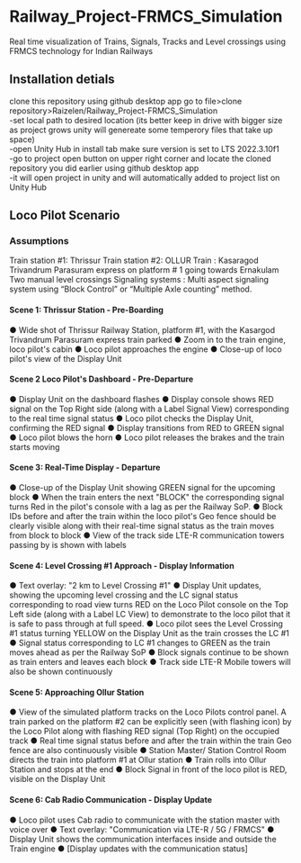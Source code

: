# Railway_Project-FRMCS_Simulation
Real time visualization of Trains, Signals, Tracks and Level crossings using FRMCS technology for Indian Railways <br>
## Installation detials
  clone this repository using github desktop app
  go to file>clone repository>Raizelen/Railway_Project-FRMCS_Simulation <br>
-set local path to desired location (its better keep in drive with bigger size as project grows unity will genereate some temperory files that take up space)<br>
-open Unity Hub in install tab make sure version is set to LTS 2022.3.10f1<br>
-go to project open button on upper right corner and locate the cloned repository you did earlier using github desktop app<br>
-it will open project in unity and will automatically added to project list on Unity Hub<br>
## Loco Pilot Scenario

### Assumptions
Train station #1: Thrissur
Train station #2: OLLUR
Train : Kasaragod Trivandrum Parasuram express on platform # 1 going towards Ernakulam
Two manual level crossings
Signaling systems : Multi aspect signaling system using “Block Control” or “Multiple Axle counting” method. 

#### Scene 1: Thrissur Station - Pre-Boarding
●	Wide shot of Thrissur Railway Station, platform #1, with the Kasargod Trivandrum Parasuram express train parked
●	Zoom in to the train engine, loco pilot's cabin
●	Loco pilot approaches the engine
●	Close-up of loco pilot's view of the Display Unit
#### Scene 2 Loco Pilot's Dashboard - Pre-Departure
●	Display Unit on the dashboard flashes 
●	Display console shows RED signal on the Top Right side (along with a Label Signal View) corresponding to the real time signal status
●	Loco pilot checks the Display Unit, confirming the RED signal
●	Display transitions from RED to GREEN signal
●	Loco pilot blows the horn
●	Loco pilot releases the brakes and the train starts moving

#### Scene 3: Real-Time Display - Departure
●	Close-up of the Display Unit showing GREEN signal for the upcoming block
●	When the train enters the next "BLOCK" the corresponding signal turns Red in the pilot's console with a lag as per the Railway SoP. 
●	Block IDs before and after the train within the loco pilot's  Geo fence should be clearly visible along with their real-time signal status as the train moves from block to block
●	View of the track side LTE-R communication towers passing by is shown with labels

#### Scene 4: Level Crossing #1 Approach - Display Information
●	Text overlay: "2 km to Level Crossing #1"
●	Display Unit updates, showing the upcoming level crossing and the LC signal status corresponding to road view turns RED on the Loco Pilot console on the Top Left side (along with a Label LC View) to demonstrate to the loco pilot that it is safe to pass through at full speed. 
●	Loco pilot sees the Level Crossing #1 status turning YELLOW on the Display Unit as the train crosses the LC #1 
●	Signal status corresponding to LC #1 changes to GREEN as the train moves ahead as per the Railway SoP
●	Block signals continue to be shown as train enters and leaves each block
●	Track side LTE-R Mobile towers will also be shown continuously
#### Scene 5: Approaching Ollur Station 
●	View of the simulated platform tracks on the Loco Pilots control panel. A train parked on the platform #2 can be explicitly seen (with flashing icon) by the Loco Pilot along with flashing RED signal (Top Right) on the occupied track
●	Real time signal status before and after the train within the train Geo fence are also continuously visible 
●	Station Master/ Station Control Room directs the train into platform #1 at Ollur station
●	Train rolls into Ollur Station and stops at the end
●	Block Signal in front of the loco pilot is RED, visible on the Display Unit
#### Scene 6: Cab Radio Communication - Display Update
●	Loco pilot uses Cab radio to communicate with the station master with voice over
●	Text overlay: "Communication via LTE-R / 5G / FRMCS"
●	Display Unit shows the communication interfaces inside and outside the Train engine
●	[Display updates with the communication status]



